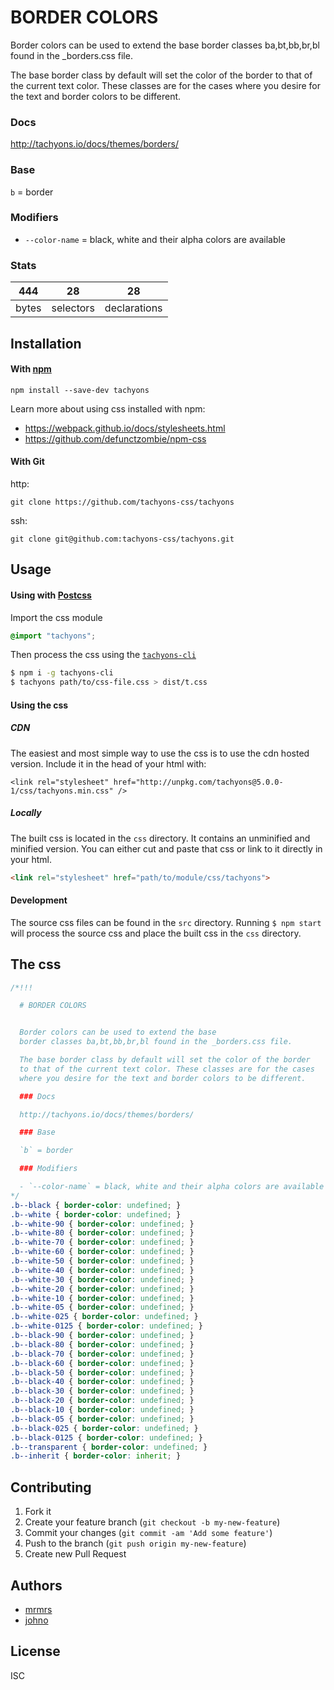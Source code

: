

# BORDER COLORS


Border colors can be used to extend the base
border classes ba,bt,bb,br,bl found in the _borders.css file.

The base border class by default will set the color of the border
to that of the current text color. These classes are for the cases
where you desire for the text and border colors to be different.

### Docs

http://tachyons.io/docs/themes/borders/

### Base

`b` = border

### Modifiers

- `--color-name` = black, white and their alpha colors are available


### Stats

444 | 28 | 28
---|---|---
bytes | selectors | declarations

## Installation

#### With [npm](https://npmjs.com)

```
npm install --save-dev tachyons
```

Learn more about using css installed with npm:
* https://webpack.github.io/docs/stylesheets.html
* https://github.com/defunctzombie/npm-css

#### With Git

http:
```
git clone https://github.com/tachyons-css/tachyons
```

ssh:
```
git clone git@github.com:tachyons-css/tachyons.git
```

## Usage

#### Using with [Postcss](https://github.com/postcss/postcss)

Import the css module

```css
@import "tachyons";
```

Then process the css using the [`tachyons-cli`](https://github.com/tachyons-css/tachyons-cli)

```sh
$ npm i -g tachyons-cli
$ tachyons path/to/css-file.css > dist/t.css
```

#### Using the css

##### CDN
The easiest and most simple way to use the css is to use the cdn hosted version. Include it in the head of your html with:

```
<link rel="stylesheet" href="http://unpkg.com/tachyons@5.0.0-1/css/tachyons.min.css" />
```

##### Locally
The built css is located in the `css` directory. It contains an unminified and minified version.
You can either cut and paste that css or link to it directly in your html.

```html
<link rel="stylesheet" href="path/to/module/css/tachyons">
```

#### Development

The source css files can be found in the `src` directory.
Running `$ npm start` will process the source css and place the built css in the `css` directory.

## The css

```css
/*!!!

  # BORDER COLORS


  Border colors can be used to extend the base
  border classes ba,bt,bb,br,bl found in the _borders.css file.

  The base border class by default will set the color of the border
  to that of the current text color. These classes are for the cases
  where you desire for the text and border colors to be different.

  ### Docs

  http://tachyons.io/docs/themes/borders/

  ### Base

  `b` = border

  ### Modifiers

  - `--color-name` = black, white and their alpha colors are available
*/
.b--black { border-color: undefined; }
.b--white { border-color: undefined; }
.b--white-90 { border-color: undefined; }
.b--white-80 { border-color: undefined; }
.b--white-70 { border-color: undefined; }
.b--white-60 { border-color: undefined; }
.b--white-50 { border-color: undefined; }
.b--white-40 { border-color: undefined; }
.b--white-30 { border-color: undefined; }
.b--white-20 { border-color: undefined; }
.b--white-10 { border-color: undefined; }
.b--white-05 { border-color: undefined; }
.b--white-025 { border-color: undefined; }
.b--white-0125 { border-color: undefined; }
.b--black-90 { border-color: undefined; }
.b--black-80 { border-color: undefined; }
.b--black-70 { border-color: undefined; }
.b--black-60 { border-color: undefined; }
.b--black-50 { border-color: undefined; }
.b--black-40 { border-color: undefined; }
.b--black-30 { border-color: undefined; }
.b--black-20 { border-color: undefined; }
.b--black-10 { border-color: undefined; }
.b--black-05 { border-color: undefined; }
.b--black-025 { border-color: undefined; }
.b--black-0125 { border-color: undefined; }
.b--transparent { border-color: undefined; }
.b--inherit { border-color: inherit; }
```

## Contributing

1. Fork it
2. Create your feature branch (`git checkout -b my-new-feature`)
3. Commit your changes (`git commit -am 'Add some feature'`)
4. Push to the branch (`git push origin my-new-feature`)
5. Create new Pull Request

## Authors

* [mrmrs](http://mrmrs.io)
* [johno](http://johnotander.com)

## License

ISC

